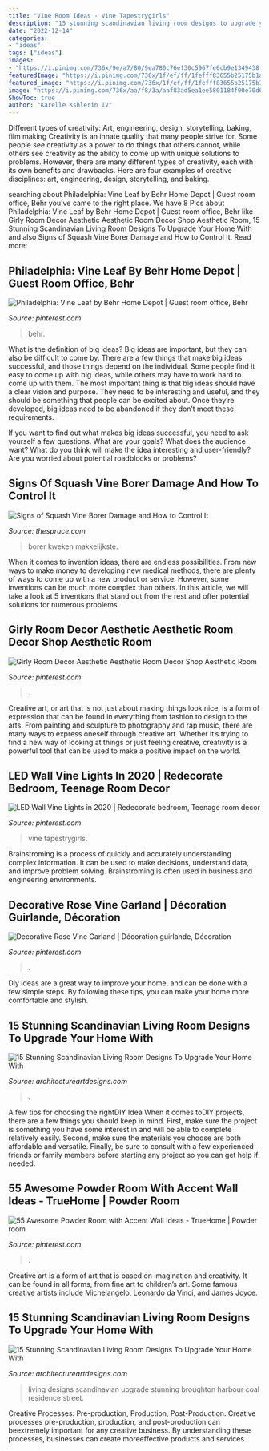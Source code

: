 ```yaml
---
title: "Vine Room Ideas - Vine Tapestrygirls"
description: "15 stunning scandinavian living room designs to upgrade your home with"
date: "2022-12-14"
categories:
- "ideas"
tags: ["ideas"]
images:
- "https://i.pinimg.com/736x/9e/a7/80/9ea780c76ef30c5967fe6cb9e1349438.jpg"
featuredImage: "https://i.pinimg.com/736x/1f/ef/ff/1fefff83655b25175b1aa2f36c7f7d9e.jpg"
featured_image: "https://i.pinimg.com/736x/1f/ef/ff/1fefff83655b25175b1aa2f36c7f7d9e.jpg"
image: "https://i.pinimg.com/736x/aa/f8/3a/aaf83ad5ea1ee5801184f90e70d67ba1.jpg"
ShowToc: true
author: "Karelle Kshlerin IV"
---
```



Different types of creativity: Art, engineering, design, storytelling, baking, film making
Creativity is an innate quality that many people strive for. Some people see creativity as a power to do things that others cannot, while others see creativity as the ability to come up with unique solutions to problems. However, there are many different types of creativity, each with its own benefits and drawbacks. Here are four examples of creative disciplines: art, engineering, design, storytelling, and baking.

	

		
searching about Philadelphia: Vine Leaf by Behr Home Depot | Guest room office, Behr you've came to the right place. We have 8 Pics about Philadelphia: Vine Leaf by Behr Home Depot | Guest room office, Behr like Girly Room Decor Aesthetic Aesthetic Room Decor Shop Aesthetic Room, 15 Stunning Scandinavian Living Room Designs To Upgrade Your Home With and also Signs of Squash Vine Borer Damage and How to Control It. Read more:
		
    
## Philadelphia: Vine Leaf By Behr Home Depot | Guest Room Office, Behr

<img loading=lazy src="https://i.pinimg.com/736x/1f/ef/ff/1fefff83655b25175b1aa2f36c7f7d9e.jpg" onerror="this.onerror=null;this.src='https://tse3.mm.bing.net/th?id=OIP.lfvN17GqerCrIs9Vy-ST_wHaKb&amp;pid=15.1';" alt="Philadelphia: Vine Leaf by Behr Home Depot | Guest room office, Behr">

_Source: pinterest.com_

>behr. 

	

What is the definition of big ideas?
Big ideas are important, but they can also be difficult to come by. There are a few things that make big ideas successful, and those things depend on the individual. Some people find it easy to come up with big ideas, while others may have to work hard to come up with them.
The most important thing is that big ideas should have a clear vision and purpose. They need to be interesting and useful, and they should be something that people can be excited about. Once they’re developed, big ideas need to be abandoned if they don’t meet these requirements.

If you want to find out what makes big ideas successful, you need to ask yourself a few questions. What are your goals? What does the audience want? What do you think will make the idea interesting and user-friendly? Are you worried about potential roadblocks or problems?

    
## Signs Of Squash Vine Borer Damage And How To Control It

<img loading=lazy src="https://www.thespruce.com/thmb/Cac-3i-TKZZN9xC9YLDNaNZ0QkA=/2121x1414/filters:fill(auto,1)/close-up-of-woman-hands-picking-zucchini-at-vegetable-garden-1266044578-a911fcab7f0f4843b6e800e43b7b61ab.jpg" onerror="this.onerror=null;this.src='https://tse2.mm.bing.net/th?id=OIP.byFAP_TzAcUN2iBI8bquFQHaE8&amp;pid=15.1';" alt="Signs of Squash Vine Borer Damage and How to Control It">

_Source: thespruce.com_

>borer kweken makkelijkste. 

	

When it comes to invention ideas, there are endless possibilities. From new ways to make money to developing new medical methods, there are plenty of ways to come up with a new product or service. However, some inventions can be much more complex than others. In this article, we will take a look at 5 inventions that stand out from the rest and offer potential solutions for numerous problems.

    
## Girly Room Decor Aesthetic Aesthetic Room Decor Shop Aesthetic Room

<img loading=lazy src="https://i.pinimg.com/736x/bb/4b/3c/bb4b3c5c6027823a18403604e9581880.jpg" onerror="this.onerror=null;this.src='https://tse3.mm.bing.net/th?id=OIP.A6mw0tV53I9Jf-iyzEPh6AHaLH&amp;pid=15.1';" alt="Girly Room Decor Aesthetic Aesthetic Room Decor Shop Aesthetic Room">

_Source: pinterest.com_

>. 

	

Creative art, or art that is not just about making things look nice, is a form of expression that can be found in everything from fashion to design to the arts. From painting and sculpture to photography and rap music, there are many ways to express oneself through creative art. Whether it’s trying to find a new way of looking at things or just feeling creative, creativity is a powerful tool that can be used to make a positive impact on the world.

    
## LED Wall Vine Lights In 2020 | Redecorate Bedroom, Teenage Room Decor

<img loading=lazy src="https://i.pinimg.com/736x/9e/a7/80/9ea780c76ef30c5967fe6cb9e1349438.jpg" onerror="this.onerror=null;this.src='https://tse4.mm.bing.net/th?id=OIP.lmYxUekAaAt6wEzSiJ8_QQHaH2&amp;pid=15.1';" alt="LED Wall Vine Lights in 2020 | Redecorate bedroom, Teenage room decor">

_Source: pinterest.com_

>vine tapestrygirls. 

	

Brainstroming is a process of quickly and accurately understanding complex information. It can be used to make decisions, understand data, and improve problem solving. Brainstroming is often used in business and engineering environments.

    
## Decorative Rose Vine Garland | Décoration Guirlande, Décoration

<img loading=lazy src="https://i.pinimg.com/736x/aa/f8/3a/aaf83ad5ea1ee5801184f90e70d67ba1.jpg" onerror="this.onerror=null;this.src='https://tse4.mm.bing.net/th?id=OIP.EAOFvtS3ZfKwzKg5btFUwQHaLH&amp;pid=15.1';" alt="Decorative Rose Vine Garland | Décoration guirlande, Décoration">

_Source: pinterest.com_

>. 

	

Diy ideas are a great way to improve your home, and can be done with a few simple steps. By following these tips, you can make your home more comfortable and stylish.

    
## 15 Stunning Scandinavian Living Room Designs To Upgrade Your Home With

<img loading=lazy src="https://www.architectureartdesigns.com/wp-content/uploads/2015/05/15-Stunning-Scandinavian-Living-Room-Designs-To-Upgrade-Your-Home-With-5.jpg" onerror="this.onerror=null;this.src='https://tse2.mm.bing.net/th?id=OIP.JZV9WTZphrcr0rsjvPLbQgHaE6&amp;pid=15.1';" alt="15 Stunning Scandinavian Living Room Designs To Upgrade Your Home With">

_Source: architectureartdesigns.com_

>. 

	

A few tips for choosing the rightDIY Idea
When it comes toDIY projects, there are a few things you should keep in mind. First, make sure the project is something you have some interest in and will be able to complete relatively easily. Second, make sure the materials you choose are both affordable and versatile. Finally, be sure to consult with a few experienced friends or family members before starting any project so you can get help if needed.

    
## 55 Awesome Powder Room With Accent Wall Ideas - TrueHome | Powder Room

<img loading=lazy src="https://i.pinimg.com/736x/ae/cc/a1/aecca1f69a187031912b703a143f5c73.jpg" onerror="this.onerror=null;this.src='https://tse4.mm.bing.net/th?id=OIP.uRNsa9SQl4kf6WGs-zyjSgHaLI&amp;pid=15.1';" alt="55 Awesome Powder Room with Accent Wall Ideas - TrueHome | Powder room">

_Source: pinterest.com_

>. 

	

Creative art is a form of art that is based on imagination and creativity. It can be found in all forms, from fine art to children’s art. Some famous creative artists include Michelangelo, Leonardo da Vinci, and James Joyce.

    
## 15 Stunning Scandinavian Living Room Designs To Upgrade Your Home With

<img loading=lazy src="https://www.architectureartdesigns.com/wp-content/uploads/2015/05/15-Stunning-Scandinavian-Living-Room-Designs-To-Upgrade-Your-Home-With-8.jpg" onerror="this.onerror=null;this.src='https://tse2.mm.bing.net/th?id=OIP.D12koqpV3gA9zzdz0zapEQHaE8&amp;pid=15.1';" alt="15 Stunning Scandinavian Living Room Designs To Upgrade Your Home With">

_Source: architectureartdesigns.com_

>living designs scandinavian upgrade stunning broughton harbour coal residence street. 

	

Creative Processes: Pre-production, Production, Post-Production.
Creative processes pre-production, production, and post-production can beextremely important for any creative business. By understanding these processes, businesses can create moreeffective products and services.

